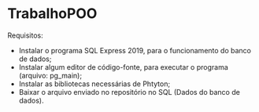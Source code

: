 # TrabalhoPOO

Requisitos:

- Instalar o programa SQL Express 2019, para o funcionamento do banco de dados;
- Instalar algum editor de código-fonte, para executar o programa (arquivo: pg_main);
- Instalar as bibliotecas necessárias de Phtyton;
- Baixar o arquivo enviado no repositório no SQL (Dados do banco de dados).
